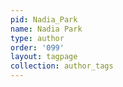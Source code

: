 ```yaml
---
pid: Nadia_Park
name: Nadia Park
type: author
order: '099'
layout: tagpage
collection: author_tags
---
```

